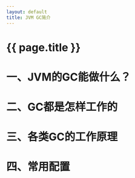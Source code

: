 ```yaml
---
layout: default
title: JVM GC简介
---
```


{{ page.title }}
===

# 一、JVM的GC能做什么？

# 二、GC都是怎样工作的

# 三、各类GC的工作原理

# 四、常用配置

